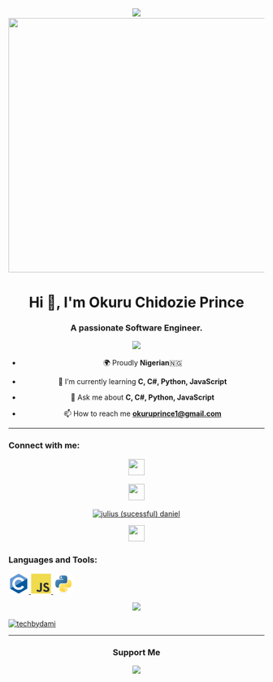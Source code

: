 <div id="header" align="center">
  <img src="https://media.giphy.com/media/WSBeyxvC1jH496xQGA/giphy.gif" width="300"/>


<div align="center">
  <img src="https://media.giphy.com/media/qgQUggAC3Pfv687qPC/giphy.gif" width="800" height="500"/>
</div>

<h1 align="center">Hi 👋, I'm Okuru Chidozie Prince </h1>

<h3 align="center">A passionate Software Engineer.

</h3>
 <img src="https://media.giphy.com/media/23D8NR89IoZUC9jgsO/giphy.gif" width="30px"/>

- 🌍  Proudly **Nigerian**🇳🇬

- 🌱 I’m currently learning **C, C#, Python, JavaScript**

- 💬 Ask me about **C, C#, Python, JavaScript**

- 📫 How to reach me **okuruprince1@gmail.com**

-------------------------
<h3 align="left">Connect with me:</h3>

<a href="http://www.instagram.com/mrinfluential_" target="_blank" rel="noreferrer"><img src="https://raw.githubusercontent.com/danielcranney/readme-generator/main/public/icons/socials/instagram.svg" width="32" height="32" /></a>

<a href="https://www.github.com/Prince-Okuru" target="_blank" rel="noreferrer"><img src="https://raw.githubusercontent.com/danielcranney/readme-generator/main/public/icons/socials/github.svg" width="32" height="32" /></a>

<a href="https://www.linkedin.com/in/chidozie-okuru-9a391122a" target="blank"><img align="center" src="https://raw.githubusercontent.com/rahuldkjain/github-profile-readme-generator/master/src/images/icons/Social/linked-in-alt.svg" alt="julius (sucessful) daniel" height="30" width="40" /></a>

<a href="https://www.youtube.com/@mrinfluential_" target="_blank" rel="noreferrer"><img src="https://raw.githubusercontent.com/danielcranney/readme-generator/main/public/icons/socials/youtube.svg" width="32" height="32" /></a>

</p>

<h3 align="left">Languages and Tools:</h3>

<p align="left"> <a href="https://www.cprogramming.com/" target="_blank" rel="noreferrer"> <img src="https://raw.githubusercontent.com/devicons/devicon/master/icons/c/c-original.svg" alt="c" width="40" height="40"/> </a> <a href="https://www.w3schools.com/cs/" target="_blank" rel="noreferrer"> <img src="https://raw.githubusercontent.com/devicons/devicon/master/icons/javascript/javascript-original.svg" alt="javascript" width="40" height="40"/> </a> <a href="https://www.mysql.com/" target="_blank" rel="noreferrer"> <img src="https://raw.githubusercontent.com/devicons/devicon/master/icons/python/python-original.svg" alt="python" width="40" height="40"/> </a> </p

<a href="https://www.github.com/Prince-Okuru" target="_blank" rel="noreferrer"><img
src="https://img.shields.io/github/followers/Prince-Okuru?logo=github&style=for-the-badge&color=0191b2&labelColor=1c1917" /></a>

<p align="left"> <a href="https://github.com/ryo-ma/github-profile-trophy"><img src="https://github-profile-trophy.vercel.app/?username=techbydami" alt="techbydami" /></a> </p>

--------------------------------------------------------------------------------------------------


### Support Me

<a href="https://www.buymeacoffee.com/Prince.Okuru"><img src="https://cdn.buymeacoffee.com/buttons/v2/default-yellow.png" width="200" /></a>


